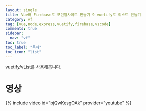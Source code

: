 ```yaml
---
layout: single
title: Vue와 Firebase로 모던웹사이트 만들기 9 vuetify로 리스트 만들기
category: vf
tag: [vue,node,express,vuetify,firebase,vscode]
comments: true
sidebar:
  nav: "vf"
toc: true
toc_label: "목차"
toc_icon: "list"
---
```


vuetify/vList를 사용해봅니다.

# 영상

{% include video id="bjQwKesgOAk" provider="youtube" %}
